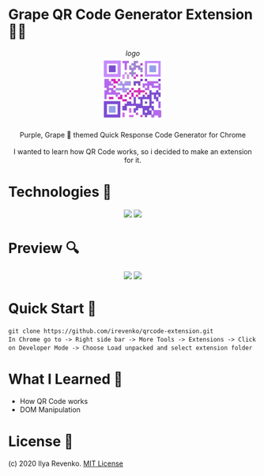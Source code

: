 # Grape QR Code Generator Extension 🔮🔳
<center><em>logo</em></center>
<center><img src="images/big_icon.png"></center><br>
<center>Purple, Grape 🍇 themed Quick Response Code Generator for Chrome</center><br>
<center>I wanted to learn how QR Code works, so i decided to make an extension for it.</center>

# Technologies 🧾
<center>
<img src="https://external-content.duckduckgo.com/iu/?u=https%3A%2F%2Fupload.wikimedia.org%2Fwikipedia%2Fcommons%2Fthumb%2F9%2F99%2FUnofficial_JavaScript_logo_2.svg%2F1200px-Unofficial_JavaScript_logo_2.svg.png&f=1&nofb=1" width="100"></img>
<a href="https://picturepan2.github.io/spectre/">
<img src="https://external-content.duckduckgo.com/iu/?u=https%3A%2F%2Fwww.developpez.net%2Fforums%2Fattachments%2Fp427725d1%2Fa%2Fa%2Fa&f=1&nofb=1" width="300"></img> </a>
</center>

# Preview 🔍
<center>
<img src="https://i.imgur.com/SoI8doe.jpg"></img>
<img src="https://i.imgur.com/GuX0cSg.jpg"></img>
</center>

# Quick Start 🚀
```git clone https://github.com/irevenko/qrcode-extension.git```<br>
```In Chrome go to -> Right side bar -> More Tools -> Extensions -> Click on Developer Mode -> Choose Load unpacked and select extension folder```

# What I Learned 🧠
* How QR Code works
* DOM Manipulation

# License 📑 
(c) 2020 Ilya Revenko. [MIT License](https://tldrlegal.com/license/mit-license)
